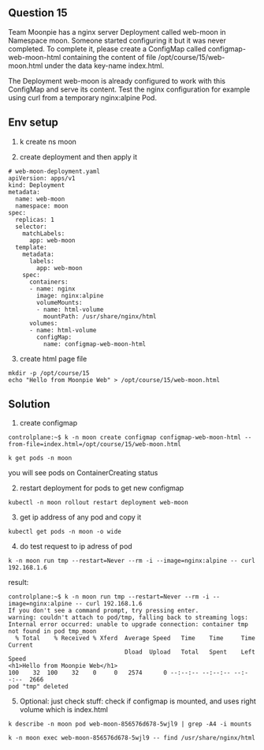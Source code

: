 ## Question 15

Team Moonpie has a nginx server Deployment called web-moon in Namespace moon. Someone started configuring it but it was never completed. To complete it, please create a ConfigMap called configmap-web-moon-html containing the content of file /opt/course/15/web-moon.html under the data key-name index.html.

The Deployment web-moon is already configured to work with this ConfigMap and serve its content. Test the nginx configuration for example using curl from a temporary nginx:alpine Pod.

## Env setup

1. k create ns moon

2. create deployment and then apply it

```
# web-moon-deployment.yaml
apiVersion: apps/v1
kind: Deployment
metadata:
  name: web-moon
  namespace: moon
spec:
  replicas: 1
  selector:
    matchLabels:
      app: web-moon
  template:
    metadata:
      labels:
        app: web-moon
    spec:
      containers:
      - name: nginx
        image: nginx:alpine
        volumeMounts:
        - name: html-volume
          mountPath: /usr/share/nginx/html
      volumes:
      - name: html-volume
        configMap:
          name: configmap-web-moon-html
```

3. create html page file

```
mkdir -p /opt/course/15
echo "Hello from Moonpie Web" > /opt/course/15/web-moon.html
```

## Solution

1. create configmap

```
controlplane:~$ k -n moon create configmap configmap-web-moon-html --from-file=index.html=/opt/course/15/web-moon.html
```

```
k get pods -n moon
```

you will see pods on ContainerCreating status


2. restart deployment for pods to get new configmap

```
kubectl -n moon rollout restart deployment web-moon
```

3. get ip address of any pod and copy it

```
kubectl get pods -n moon -o wide
```

4. do test request to ip adress of pod

```
k -n moon run tmp --restart=Never --rm -i --image=nginx:alpine -- curl 192.168.1.6
```

result:
```
controlplane:~$ k -n moon run tmp --restart=Never --rm -i --image=nginx:alpine -- curl 192.168.1.6
If you don't see a command prompt, try pressing enter.
warning: couldn't attach to pod/tmp, falling back to streaming logs: Internal error occurred: unable to upgrade connection: container tmp not found in pod tmp_moon
  % Total    % Received % Xferd  Average Speed   Time    Time     Time  Current
                                 Dload  Upload   Total   Spent    Left  Speed
<h1>Hello from Moonpie Web</h1>
100    32  100    32    0     0   2574      0 --:--:-- --:--:-- --:--:--  2666
pod "tmp" deleted
```

5. Optional: just check stuff:
check if configmap is mounted, and uses right volume which is index.html
```
k describe -n moon pod web-moon-856576d678-5wjl9 | grep -A4 -i mounts
```

```
k -n moon exec web-moon-856576d678-5wjl9 -- find /usr/share/nginx/html
```
